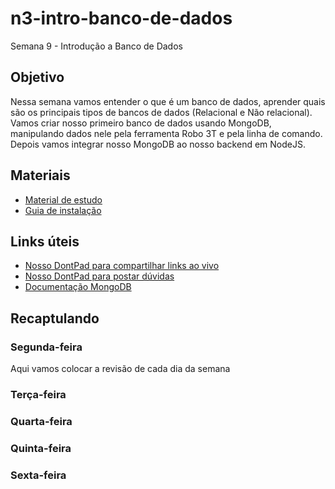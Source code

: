 # n3-intro-banco-de-dados
Semana 9 - Introdução a Banco de Dados

## Objetivo
Nessa semana vamos entender o que é um banco de dados, aprender quais são os principais tipos de bancos de dados (Relacional e Não relacional). Vamos criar nosso primeiro banco de dados usando MongoDB, manipulando dados nele pela ferramenta Robo 3T e pela linha de comando. Depois vamos integrar nosso MongoDB ao nosso backend em NodeJS.

## Materiais
- [Material de estudo](https://docs.google.com/document/d/17UNEPcgju71FXDFrr-RKt7ZdTRvTLwc_FGpaQVDL6wM/edit?usp=sharing)
- [Guia de instalação](https://docs.google.com/document/d/1N7W0TJ9_PiGCJD6zpT2Bz6H8MZNQq4pTqV8PGpa6xpU/edit?usp=sharing)


## Links úteis
- [Nosso DontPad para compartilhar links ao vivo](http://dontpad.com/lovemongodb)
- [Nosso DontPad para postar dúvidas](http://dontpad.com/socorromongodb)
- [Documentação MongoDB](https://docs.mongodb.com/manual/crud/)


## Recaptulando
### Segunda-feira
Aqui vamos colocar a revisão de cada dia da semana
### Terça-feira
### Quarta-feira
### Quinta-feira
### Sexta-feira